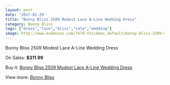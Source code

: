 ```yaml
---
layout: post
date: '2017-01-29'
title: "Bonny Bliss 2509 Modest Lace A-Line Wedding Dress"
category: Bonny Bliss
tags: ["dress","lace","bliss","sale","wedding"]
image: http://www.eudances.com/7578-thickbox_default/bonny-bliss-2509-modest-lace-a-line-wedding-dress.jpg
---
```

Bonny Bliss 2509 Modest Lace A-Line Wedding Dress

On Sales: **$311.99**
<a href="https://www.eudances.com/en/bonny-bliss/2685-bonny-bliss-2509-modest-lace-a-line-wedding-dress.html"><amp-img layout="responsive" width="600" height="600" src="//www.eudances.com/7578-thickbox_default/bonny-bliss-2509-modest-lace-a-line-wedding-dress.jpg" alt="Bonny Bliss 2509 Modest Lace A-Line Wedding Dress 0" /></a>
<a href="https://www.eudances.com/en/bonny-bliss/2685-bonny-bliss-2509-modest-lace-a-line-wedding-dress.html"><amp-img layout="responsive" width="600" height="600" src="//www.eudances.com/7581-thickbox_default/bonny-bliss-2509-modest-lace-a-line-wedding-dress.jpg" alt="Bonny Bliss 2509 Modest Lace A-Line Wedding Dress 1" /></a>
<a href="https://www.eudances.com/en/bonny-bliss/2685-bonny-bliss-2509-modest-lace-a-line-wedding-dress.html"><amp-img layout="responsive" width="600" height="600" src="//www.eudances.com/7580-thickbox_default/bonny-bliss-2509-modest-lace-a-line-wedding-dress.jpg" alt="Bonny Bliss 2509 Modest Lace A-Line Wedding Dress 2" /></a>
<a href="https://www.eudances.com/en/bonny-bliss/2685-bonny-bliss-2509-modest-lace-a-line-wedding-dress.html"><amp-img layout="responsive" width="600" height="600" src="//www.eudances.com/7579-thickbox_default/bonny-bliss-2509-modest-lace-a-line-wedding-dress.jpg" alt="Bonny Bliss 2509 Modest Lace A-Line Wedding Dress 3" /></a>

Buy it: [Bonny Bliss 2509 Modest Lace A-Line Wedding Dress](https://www.eudances.com/en/bonny-bliss/2685-bonny-bliss-2509-modest-lace-a-line-wedding-dress.html "Bonny Bliss 2509 Modest Lace A-Line Wedding Dress")

View more: [Bonny Bliss](https://www.eudances.com/en/40-bonny-bliss "Bonny Bliss")